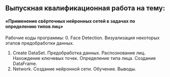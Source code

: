 ## Выпускная квалификационная работа на тему:
#### «Применение свёрточных нейронных сетей в задачах по определению типов лиц»

Рабочие коды программы:
0. Face Detection. Визуализация некоторых этапов предобработки данных.
1. Create DataSet. Предобработка данных. Распознование лиц. Нахождение ключевых точек. Определение типа лица. Создание DataFrame.
2. Network. Создание нейронной сети. Обучение. Выводы.
